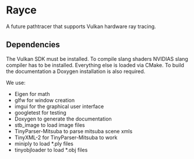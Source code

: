 # Rayce

A future pathtracer that supports Vulkan hardware ray tracing.

## Dependencies

The Vulkan SDK must be installed. To compile slang shaders NVIDIAS slang compiler has to be installed.
Everything else is loaded via CMake.
To build the documentation a Doxygen installation is also required.

We use:

* Eigen for math
* glfw for window creation
* imgui for the graphical user interface
* googletest for testing
* Doxygen to generate the documentation
* stb_image to load image files
* TinyParser-Mitsuba to parse mitsuba scene xmls
* TinyXML-2 for TinyParser-Mitsuba to work
* miniply to load *.ply files
* tinyobjloader to load *.obj files